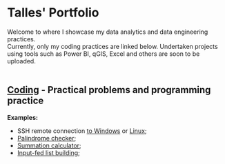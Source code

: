# Talles' Portfolio
Welcome to where I showcase my data analytics and data engineering practices. <br>
Currently, only my coding practices are linked below. Undertaken projects using tools such as Power BI, qGIS, Excel and others are soon to be uploaded.
<br>
<br>
## <a href="https://github.com/ambientals/data-coding-repository/blob/master/README.md"><strong>Coding</strong></a> - Practical problems and programming practice <br>
<strong>Examples:</strong> 
<br> 
* SSH remote connection <a href="https://github.com/ambientals/data-analysis-portfolio/blob/master/example_winrm.py">to Windows</a> or <a href="https://github.com/ambientals/data-analysis-portfolio/blob/master/example_paramiko.py">Linux</a>;
* <a href="https://github.com/ambientals/data-analysis-portfolio/blob/master/func_is_palindrome.py">Palindrome checker</a>;
* <a href="https://github.com/ambientals/data-analysis-portfolio/blob/master/func_sum.py">Summation calculator</a>;
* <a href="https://github.com/ambientals/data-analysis-portfolio/blob/master/example_list_creation.py">Input-fed list building</a>; 

